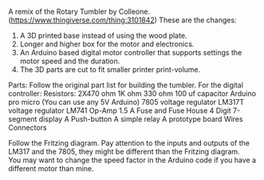 A remix of the Rotary Tumbler by Colleone. (https://www.thingiverse.com/thing:3101842)
These are the changes:
1. A 3D printed base instead of using the wood plate.
2. Longer and higher box for the motor and electronics.
3. An Arduino based digital motor controller that supports settings the motor speed and the duration.
4. The 3D parts are cut to fit smaller printer print-volume.

Parts:
Follow the original part list for building the tumbler. 
For the digital controller:
Resistors:
2X470 ohm
1K ohm
330 ohm
100 uf capacitor
Arduino pro micro (You can use any 5V Arduino)
7805 voltage regulator
LM317T voltage regulator
LM741 Op-Amp
1.5 A Fuse and Fuse House
4 Digit 7-segment display
A Push-button
A simple relay
A prototype board
Wires
Connectors

Follow the Fritzing diagram. Pay attention to the inputs and outputs of the LM317 and the 7805, they might be different than the Fritzing diagram.  
You may want to change the speed factor in the Arduino code if you have a different motor than mine. 
